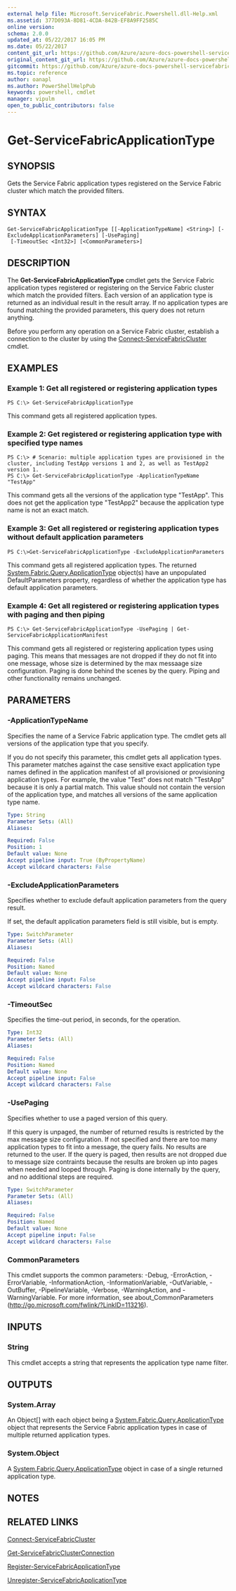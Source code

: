 ```yaml
---
external help file: Microsoft.ServiceFabric.Powershell.dll-Help.xml
ms.assetid: 377D093A-8D81-4CDA-842B-EF8A9FF2585C
online version:
schema: 2.0.0
updated_at: 05/22/2017 16:05 PM
ms.date: 05/22/2017
content_git_url: https://github.com/Azure/azure-docs-powershell-servicefabric/blob/master/Service-Fabric-cmdlets/ServiceFabric/vlatest/Get-ServiceFabricApplicationType.md
original_content_git_url: https://github.com/Azure/azure-docs-powershell-servicefabric/blob/master/Service-Fabric-cmdlets/ServiceFabric/vlatest/Get-ServiceFabricApplicationType.md
gitcommit: https://github.com/Azure/azure-docs-powershell-servicefabric/blob/4e8238593aaaa3791768101915784440753ab117
ms.topic: reference
author: oanapl
ms.author: PowerShellHelpPub
keywords: powershell, cmdlet
manager: vipulm
open_to_public_contributors: false
---
```


# Get-ServiceFabricApplicationType

## SYNOPSIS
Gets the Service Fabric application types registered on the Service Fabric cluster which match the provided filters.

## SYNTAX

```
Get-ServiceFabricApplicationType [[-ApplicationTypeName] <String>] [-ExcludeApplicationParameters] [-UsePaging]
 [-TimeoutSec <Int32>] [<CommonParameters>]
```

## DESCRIPTION
The **Get-ServiceFabricApplicationType** cmdlet gets the Service Fabric application types registered or registering on the Service Fabric cluster which match the provided filters. Each version of an application type is returned as an individual result in the result array. If no application types are found matching the provided parameters, this query does not return anything.

Before you perform any operation on a Service Fabric cluster, establish a connection to the cluster by using the [Connect-ServiceFabricCluster](./Connect-ServiceFabricCluster.md) cmdlet.

## EXAMPLES

### Example 1: Get all registered or registering application types
```
PS C:\> Get-ServiceFabricApplicationType
```

This command gets all registered application types.	

### Example 2: Get registered or registering application type with specified type names
```
PS C:\> # Scenario: multiple application types are provisioned in the cluster, including TestApp versions 1 and 2, as well as TestApp2 version 1.
PS C:\> Get-ServiceFabricApplicationType -ApplicationTypeName "TestApp"
```

This command gets all the versions of the application type "TestApp". This does not get the application type "TestApp2" because the application type name is not an exact match.

### Example 3: Get all registered or registering application types without default application parameters
```
PS C:\>Get-ServiceFabricApplicationType -ExcludeApplicationParameters
```

This command gets all registered application types. The returned [System.Fabric.Query.ApplicationType](/dotnet/api/system.fabric.query.applicationtype) object(s) have an unpopulated DefaultParameters property, regardless of whether the application type has default application parameters.

### Example 4: Get all registered or registering application types with paging and then piping
```
PS C:\> Get-ServiceFabricApplicationType -UsePaging | Get-ServiceFabricApplicationManifest
```

This command gets all registered or registering application types using paging. This means that messages are not dropped if they do not fit into one message, whose size is determined by the max messaage size configuration. Paging is done behind the scenes by the query. Piping and other functionality remains unchanged.

## PARAMETERS

### -ApplicationTypeName
Specifies the name of a Service Fabric application type. The cmdlet gets all versions of the application type that you specify.

If you do not specify this parameter, this cmdlet gets all application types. This parameter matches against the case sensitive exact application type names defined in the application manifest of all provisioned or provisioning application types. For example, the value "Test" does not match "TestApp" because it is only a partial match. This value should not contain the version of the application type, and matches all versions of the same application type name.

```yaml
Type: String
Parameter Sets: (All)
Aliases: 

Required: False
Position: 1
Default value: None
Accept pipeline input: True (ByPropertyName)
Accept wildcard characters: False
```

### -ExcludeApplicationParameters
Specifies whether to exclude default application parameters from the query result. 

If set, the default application parameters field is still visible, but is empty.

```yaml
Type: SwitchParameter
Parameter Sets: (All)
Aliases: 

Required: False
Position: Named
Default value: None
Accept pipeline input: False
Accept wildcard characters: False
```

### -TimeoutSec
Specifies the time-out period, in seconds, for the operation.

```yaml
Type: Int32
Parameter Sets: (All)
Aliases: 

Required: False
Position: Named
Default value: None
Accept pipeline input: False
Accept wildcard characters: False
```

### -UsePaging
Specifies whether to use a paged version of this query.

If this query is unpaged, the number of returned results is restricted by the max message size configuration. If not specified and there are too many application types to fit into a message, the query fails. No results are returned to the user. If the query is paged, then results are not dropped due to message size contraints because the results are broken up into pages when needed and looped through. Paging is done internally by the query, and no additional steps are required.

```yaml
Type: SwitchParameter
Parameter Sets: (All)
Aliases: 

Required: False
Position: Named
Default value: None
Accept pipeline input: False
Accept wildcard characters: False
```

### CommonParameters
This cmdlet supports the common parameters: -Debug, -ErrorAction, -ErrorVariable, -InformationAction, -InformationVariable, -OutVariable, -OutBuffer, -PipelineVariable, -Verbose, -WarningAction, and -WarningVariable. For more information, see about_CommonParameters (http://go.microsoft.com/fwlink/?LinkID=113216).

## INPUTS

### String
This cmdlet accepts a string that represents the application type name filter.

## OUTPUTS

### System.Array
An Object[] with each object being a [System.Fabric.Query.ApplicationType](/dotnet/api/system.fabric.query.applicationtype) object that represents the Service Fabric application types in case of multiple returned application types.

### System.Object
A [System.Fabric.Query.ApplicationType](/dotnet/api/system.fabric.query.applicationtype) object in case of a single returned application type.

## NOTES

## RELATED LINKS

[Connect-ServiceFabricCluster](./Connect-ServiceFabricCluster.md)

[Get-ServiceFabricClusterConnection](./Get-ServiceFabricClusterConnection.md)

[Register-ServiceFabricApplicationType](./Register-ServiceFabricApplicationType.md)

[Unregister-ServiceFabricApplicationType](./Unregister-ServiceFabricApplicationType.md)
